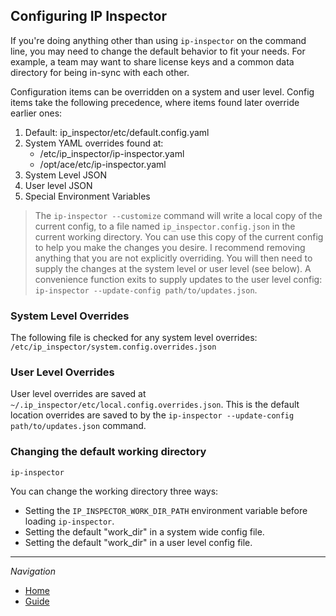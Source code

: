 ## Configuring IP Inspector

If you're doing anything other than using `ip-inspector` on the command line, you may need to change the default behavior to fit your needs. For example, a team may want to share license keys and a common data directory for being in-sync with each other.

Configuration items can be overridden on a system and user level. Config items take the following precedence, where items found later override earlier ones:

1. Default: ip_inspector/etc/default.config.yaml
2. System YAML overrides found at:
   - /etc/ip_inspector/ip-inspector.yaml
    - /opt/ace/etc/ip-inspector.yaml
3. System Level JSON
4. User level JSON
5. Special Environment Variables

> The `ip-inspector --customize` command will write a local copy of the current config, to a file named `ip_inspector.config.json` in the current working directory.
> You can use this copy of the current config to help you make the changes you desire. 
> I recommend removing anything that you are not explicitly overriding. You will then need to supply the changes at the system level or user level (see below).
> A convenience function exits to supply updates to the user level config: `ip-inspector --update-config path/to/updates.json`.

### System Level Overrides

The following file is checked for any system level overrides:
`/etc/ip_inspector/system.config.overrides.json` 

### User Level Overrides

User level overrides are saved at `~/.ip_inspector/etc/local.config.overrides.json`. This is the default location overrides are saved to by the `ip-inspector --update-config path/to/updates.json` command.

### Changing the default working directory

`ip-inspector` 

You can change the working directory three ways:

- Setting the `IP_INSPECTOR_WORK_DIR_PATH` environment variable before loading `ip-inspector`.
- Setting the default "work_dir" in a system wide config file.
- Setting the default "work_dir" in a user level config file.

---
*Navigation*

- [Home](../../README.md)
- [Guide](../how-to.md)